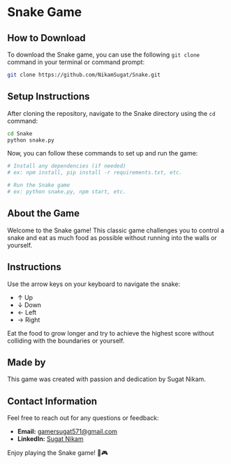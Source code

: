  
# Snake Game

## How to Download

To download the Snake game, you can use the following `git clone` command in your terminal or command prompt:

```bash
git clone https://github.com/NikamSugat/Snake.git
```

## Setup Instructions

After cloning the repository, navigate to the Snake directory using the `cd` command:

```bash
cd Snake
python snake.py
```

Now, you can follow these commands to set up and run the game:

```bash
# Install any dependencies (if needed)
# ex: npm install, pip install -r requirements.txt, etc.

# Run the Snake game
# ex: python snake.py, npm start, etc.
```

## About the Game

Welcome to the Snake game! This classic game challenges you to control a snake and eat as much food as possible without running into the walls or yourself.

## Instructions

Use the arrow keys on your keyboard to navigate the snake:
- ↑ Up
- ↓ Down
- ← Left
- → Right

Eat the food to grow longer and try to achieve the highest score without colliding with the boundaries or yourself.

## Made by

This game was created with passion and dedication by Sugat Nikam.

## Contact Information

Feel free to reach out for any questions or feedback:

- **Email:** gamersugat571@gmail.com
- **LinkedIn:** [Sugat Nikam](https://www.linkedin.com/in/nikamsugat)

Enjoy playing the Snake game! 🐍🎮

